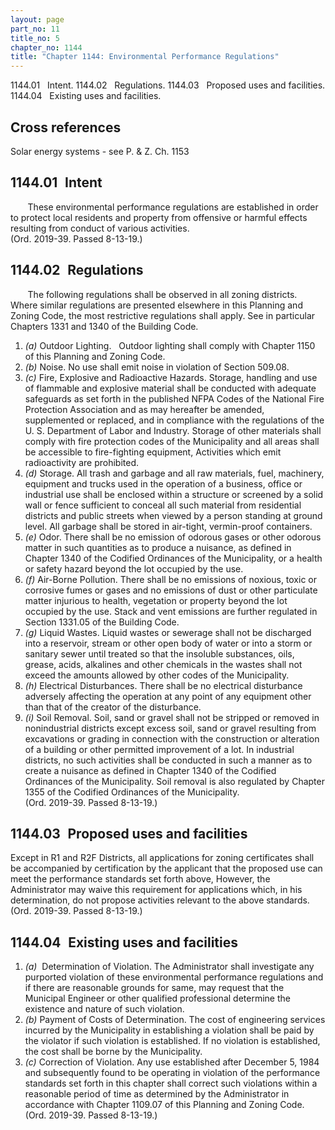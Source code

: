 ```yaml
---
layout: page
part_no: 11
title_no: 5
chapter_no: 1144
title: "Chapter 1144: Environmental Performance Regulations"
---
```


1144.01   Intent.
1144.02   Regulations.
1144.03   Proposed uses and facilities.
1144.04   Existing uses and facilities.

## Cross references

Solar energy systems - see P. & Z. Ch.
1153

## 1144.01   Intent

       These environmental performance regulations are established in order to
protect local residents and property from offensive or harmful effects
resulting from conduct of various activities.  
(Ord. 2019-39. Passed 8-13-19.)

## 1144.02   Regulations

       The following regulations shall be observed in all zoning districts.
Where similar regulations are presented elsewhere in this Planning and Zoning
Code, the most restrictive regulations shall apply. See in particular Chapters
1331 and
1340 of the Building Code.

<p class="Markdown-list--a-1-A"></p>

1. _(a)_ Outdoor Lighting.   Outdoor lighting shall comply with Chapter 1150 of this Planning and Zoning Code.
2. _(b)_ Noise.  No use shall emit noise in violation of Section 509.08.
3. _(c)_ Fire, Explosive and Radioactive Hazards. Storage, handling and use of
flammable and explosive material shall be conducted with adequate safeguards as
set forth in the published NFPA Codes of the National Fire Protection
Association and as may hereafter be amended, supplemented or replaced, and in
compliance with the regulations of the U. S. Department of Labor and Industry.
Storage of other materials shall comply with fire protection codes of the
Municipality and all areas shall be accessible to fire-fighting equipment,
Activities which emit radioactivity are prohibited.
4. _(d)_ Storage. All trash and garbage and all raw materials, fuel, machinery,
equipment and trucks used in the operation of a business, office or industrial
use shall be enclosed within a structure or screened by a solid wall or fence
sufficient to conceal all such material from residential districts and public
streets when viewed by a person standing at ground level. All garbage shall be
stored in air-tight, vermin-proof containers.
5. _(e)_ Odor. There shall be no emission of odorous gases or other odorous
matter in such quantities as to produce a nuisance, as defined in Chapter 1340 of the Codified Ordinances of the Municipality, or a health or safety
hazard beyond the lot occupied by the use.
6. _(f)_ Air-Borne Pollution. There shall be no emissions of noxious, toxic or
corrosive fumes or gases and no emissions of dust or other particulate matter
injurious to health, vegetation or property beyond the lot occupied by the use.
Stack and vent emissions are further regulated in Section 1331.05 of the Building Code.
7. _(g)_ Liquid Wastes. Liquid wastes or sewerage shall not be discharged into
a reservoir, stream or other open body of water or into a storm or sanitary
sewer until treated so that the insoluble substances, oils, grease, acids,
alkalines and other chemicals in the wastes shall not exceed the amounts
allowed by other codes of the Municipality.
8. _(h)_ Electrical Disturbances. There shall be no electrical disturbance
adversely affecting the operation at any point of any equipment other than that
of the creator of the disturbance.
9. _(i)_ Soil Removal. Soil, sand or gravel shall not be stripped or removed in
nonindustrial districts except excess soil, sand or gravel resulting from
excavations or grading in connection with the construction or alteration of a
building or other permitted improvement of a lot. In industrial districts, no
such activities shall be conducted in such a manner as to create a nuisance as
defined in Chapter 1340 of the Codified Ordinances of the Municipality. Soil removal is also
regulated by Chapter 1355 of the Codified Ordinances of the Municipality.  
(Ord. 2019-39. Passed 8-13-19.)

## 1144.03   Proposed uses and facilities

Except in R1 and R2F Districts, all applications for zoning certificates
shall be accompanied by certification by the applicant that the proposed use
can meet the performance standards set forth above, However, the Administrator
may waive this requirement for applications which, in his determination, do not
propose activities relevant to the above standards.  
(Ord. 2019-39. Passed 8-13-19.)

## 1144.04   Existing uses and facilities

<p class="Markdown-list--a-1-A"></p>

1. _(a)_  Determination of Violation. The Administrator shall investigate any
purported violation of these environmental performance regulations and if there
are reasonable grounds for same, may request that the Municipal Engineer or
other qualified professional determine the existence and nature of such
violation.
2. _(b)_ Payment of Costs of Determination. The cost of engineering services
incurred by the Municipality in establishing a violation shall be paid by the
violator if such violation is established. If no violation is established, the
cost shall be borne by the Municipality.
3. _(c)_ Correction of Violation. Any use established after December 5, 1984
and subsequently found to be operating in violation of the performance
standards set forth in this chapter shall correct such violations within a
reasonable period of time as determined by the Administrator in accordance with
Chapter
 1109.07 of this Planning and Zoning Code.  
(Ord. 2019-39. Passed 8-13-19.)
